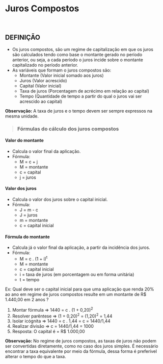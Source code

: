 # Juros Compostos

<br>

## DEFINIÇÃO
* Os juros compostos, são um regime de capitalização em que os juros são calculados tendo como base o montante gerado no período anterior, ou seja, a cada período o juros incide sobre o montante capitalizado no período anterior.
* As variáveis que formam o juros compostos são:
  - Montante (Valor inicial somado aos juros)
  - Juros (Valor acrescido)
  - Capital (Valor inicial)
  - Taxa de juros (Porcentagem de acrécimo em relação ao capital)
  - Tempo (Quantidade de tempo a partir do qual o juros vai ser acrescido ao capital)

**Observação:** A taxa de juros e o tempo devem ser sempre expressos na mesma unidade.

> ### Fórmulas do cálculo dos juros compostos

#### Valor do montante
* Calcula o valor final da aplicação.
* Fórmula:
  - M = c + j
  - M = montante
  - c = capital
  - j = juros

#### Valor dos juros
* Calcula o valor dos juros sobre o capital inicial. 
* Fórmula:
  - J = m - c
  - J = juros
  - m = montante
  - c = capital inicial
  
#### Fórmula do montante
* Calcula já o valor final da aplicação, a partir da incidência dos juros.
* Fórmula:
  - M = c . (1 + i)<sup>t</sup>
  - M = montante
  - c = capital inicial
  - i = taxa de juros (em porcentagem ou em forma unitária)
  - t = tempo

Ex: Qual deve ser o capital inicial para que uma aplicação que renda 20% ao ano em regime de juros compostos resulte em um montante de R$ 1.440,00 em 2 anos ?

1. Montar fórmula => 1440 = c . (1 + 0,20)<sup>2</sup>
2. Resolver parêntese => (1 + 0,20)<sup>2</sup> = (1,20)<sup>2</sup> = 1,44
3. Isolar icógnita => 1440 = c . 1,44 = c = 1440/1,44
4. Realizar divisão => c = 1440/1,44 = 1000
5. Resposta: O capital é = R$ 1.000,00

**Observação:** No regime de juros compostos, as taxas de juros não podem ser convertidas diretamente, como no caso dos juros simples. É necessário encontrar a taxa equivalente por meio da fórmula, dessa forma é preferível alterar o tempo do que a taxa.

